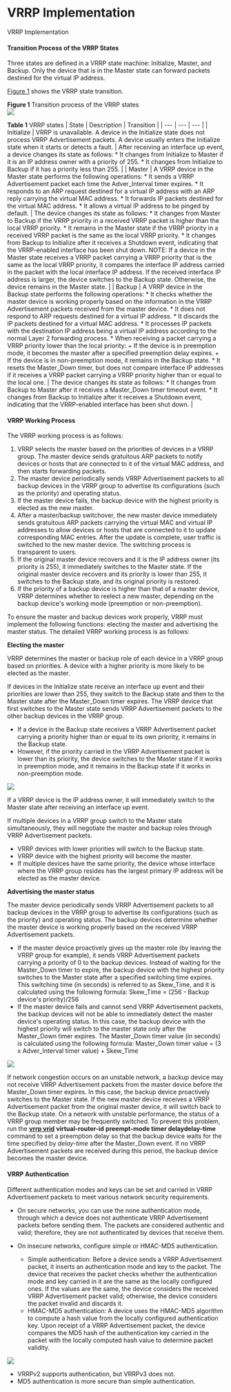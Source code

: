 VRRP Implementation
===================

VRRP Implementation

#### Transition Process of the VRRP States

Three states are defined in a VRRP state machine: Initialize, Master, and Backup. Only the device that is in the Master state can forward packets destined for the virtual IP address.

[Figure 1](#EN-US_CONCEPT_0000001130624270__fig_dc_vrp_vrrp_feature_013001) shows the VRRP state transition.

**Figure 1** Transition process of the VRRP states  
![](figure/en-us_image_0000001130624290.png)

**Table 1** VRRP states
| State | Description | Transition |
| --- | --- | --- |
| Initialize | VRRP is unavailable. A device in the Initialize state does not process VRRP Advertisement packets.  A device usually enters the Initialize state when it starts or detects a fault. | After receiving an interface up event, a device changes its state as follows:  * It changes from Initialize to Master if it is an IP address owner with a priority of 255. * It changes from Initialize to Backup if it has a priority less than 255. |
| Master | A VRRP device in the Master state performs the following operations:  * It sends a VRRP Advertisement packet each time the Adver\_Interval timer expires. * It responds to an ARP request destined for a virtual IP address with an ARP reply carrying the virtual MAC address. * It forwards IP packets destined for the virtual MAC address. * It allows a virtual IP address to be pinged by default. | The device changes its state as follows:  * It changes from Master to Backup if the VRRP priority in a received VRRP packet is higher than the local VRRP priority. * It remains in the Master state if the VRRP priority in a received VRRP packet is the same as the local VRRP priority. * It changes from Backup to Initialize after it receives a Shutdown event, indicating that the VRRP-enabled interface has been shut down.   NOTE:  If a device in the Master state receives a VRRP packet carrying a VRRP priority that is the same as the local VRRP priority, it compares the interface IP address carried in the packet with the local interface IP address. If the received interface IP address is larger, the device switches to the Backup state. Otherwise, the device remains in the Master state. |
| Backup | A VRRP device in the Backup state performs the following operations:  * It checks whether the master device is working properly based on the information in the VRRP Advertisement packets received from the master device. * It does not respond to ARP requests destined for a virtual IP address. * It discards the IP packets destined for a virtual MAC address. * It processes IP packets with the destination IP address being a virtual IP address according to the normal Layer 2 forwarding process. * When receiving a packet carrying a VRRP priority lower than the local priority:   + If the device is in preemption mode, it becomes the master after a specified preemption delay expires.   + If the device is in non-preemption mode, it remains in the Backup state. * It resets the Master\_Down timer, but does not compare interface IP addresses if it receives a VRRP packet carrying a VRRP priority higher than or equal to the local one. | The device changes its state as follows:   * It changes from Backup to Master after it receives a Master\_Down timer timeout event. * It changes from Backup to Initialize after it receives a Shutdown event, indicating that the VRRP-enabled interface has been shut down. |



#### VRRP Working Process

The VRRP working process is as follows:

1. VRRP selects the master based on the priorities of devices in a VRRP group. The master device sends gratuitous ARP packets to notify devices or hosts that are connected to it of the virtual MAC address, and then starts forwarding packets.
2. The master device periodically sends VRRP Advertisement packets to all backup devices in the VRRP group to advertise its configurations (such as the priority) and operating status.
3. If the master device fails, the backup device with the highest priority is elected as the new master.
4. After a master/backup switchover, the new master device immediately sends gratuitous ARP packets carrying the virtual MAC and virtual IP addresses to allow devices or hosts that are connected to it to update corresponding MAC entries. After the update is complete, user traffic is switched to the new master device. The switching process is transparent to users.
5. If the original master device recovers and it is the IP address owner (its priority is 255), it immediately switches to the Master state. If the original master device recovers and its priority is lower than 255, it switches to the Backup state, and its original priority is restored.
6. If the priority of a backup device is higher than that of a master device, VRRP determines whether to reelect a new master, depending on the backup device's working mode (preemption or non-preemption).

To ensure the master and backup devices work properly, VRRP must implement the following functions: electing the master and advertising the master status. The detailed VRRP working process is as follows:

**Electing the master**

VRRP determines the master or backup role of each device in a VRRP group based on priorities. A device with a higher priority is more likely to be elected as the master.

If devices in the Initialize state receive an interface up event and their priorities are lower than 255, they switch to the Backup state and then to the Master state after the Master\_Down timer expires. The VRRP device that first switches to the Master state sends VRRP Advertisement packets to the other backup devices in the VRRP group.

* If a device in the Backup state receives a VRRP Advertisement packet carrying a priority higher than or equal to its own priority, it remains in the Backup state.
* However, if the priority carried in the VRRP Advertisement packet is lower than its priority, the device switches to the Master state if it works in preemption mode, and it remains in the Backup state if it works in non-preemption mode.

![](public_sys-resources/note_3.0-en-us.png) 

If a VRRP device is the IP address owner, it will immediately switch to the Master state after receiving an interface up event.

If multiple devices in a VRRP group switch to the Master state simultaneously, they will negotiate the master and backup roles through VRRP Advertisement packets.

* VRRP devices with lower priorities will switch to the Backup state.
* VRRP device with the highest priority will become the master.
* If multiple devices have the same priority, the device whose interface where the VRRP group resides has the largest primary IP address will be elected as the master device.

**Advertising the master status**

The master device periodically sends VRRP Advertisement packets to all backup devices in the VRRP group to advertise its configurations (such as the priority) and operating status. The backup devices determine whether the master device is working properly based on the received VRRP Advertisement packets.

* If the master device proactively gives up the master role (by leaving the VRRP group for example), it sends VRRP Advertisement packets carrying a priority of 0 to the backup devices. Instead of waiting for the Master\_Down timer to expire, the backup device with the highest priority switches to the Master state after a specified switching time expires. This switching time (in seconds) is referred to as Skew\_Time, and it is calculated using the following formula: Skew\_Time = (256 - Backup device's priority)/256
* If the master device fails and cannot send VRRP Advertisement packets, the backup devices will not be able to immediately detect the master device's operating status. In this case, the backup device with the highest priority will switch to the master state only after the Master\_Down timer expires. The Master\_Down timer value (in seconds) is calculated using the following formula: Master\_Down timer value = (3 x Adver\_Interval timer value) + Skew\_Time

![](public_sys-resources/note_3.0-en-us.png) 

If network congestion occurs on an unstable network, a backup device may not receive VRRP Advertisement packets from the master device before the Master\_Down timer expires. In this case, the backup device proactively switches to the Master state. If the new master device receives a VRRP Advertisement packet from the original master device, it will switch back to the Backup state. On a network with unstable performance, the status of a VRRP group member may be frequently switched. To prevent this problem, run the **[**vrrp vrid**](cmdqueryname=vrrp+vrid)** **virtual-router-id** ****preempt-mode timer delay******delay-time** command to set a preemption delay so that the backup device waits for the time specified by *delay-time* after the Master\_Down event. If no VRRP Advertisement packets are received during this period, the backup device becomes the master device.



#### VRRP Authentication

Different authentication modes and keys can be set and carried in VRRP Advertisement packets to meet various network security requirements.

* On secure networks, you can use the none authentication mode, through which a device does not authenticate VRRP Advertisement packets before sending them. The packets are considered authentic and valid; therefore, they are not authenticated by devices that receive them.
* On insecure networks, configure simple or HMAC-MD5 authentication.
  
  + Simple authentication: Before a device sends a VRRP Advertisement packet, it inserts an authentication mode and key to the packet. The device that receives the packet checks whether the authentication mode and key carried in it are the same as the locally configured ones. If the values are the same, the device considers the received VRRP Advertisement packet valid; otherwise, the device considers the packet invalid and discards it.
  + HMAC-MD5 authentication: A device uses the HMAC-MD5 algorithm to compute a hash value from the locally configured authentication key. Upon receipt of a VRRP Advertisement packet, the device compares the MD5 hash of the authentication key carried in the packet with the locally computed hash value to determine packet validity.

![](public_sys-resources/note_3.0-en-us.png) 

* VRRPv2 supports authentication, but VRRPv3 does not.
* MD5 authentication is more secure than simple authentication.